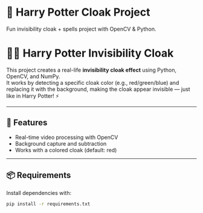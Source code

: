 # 🧙 Harry Potter Cloak Project
Fun invisibility cloak + spells project with OpenCV & Python.

# 🧙‍♂️ Harry Potter Invisibility Cloak

This project creates a real-life **invisibility cloak effect** using Python, OpenCV, and NumPy.  
It works by detecting a specific cloak color (e.g., red/green/blue) and replacing it with the background, making the cloak appear invisible — just like in Harry Potter! ⚡

---

## 🚀 Features
- Real-time video processing with OpenCV
- Background capture and subtraction
- Works with a colored cloak (default: red)

---

## 📦 Requirements
Install dependencies with:

```bash
pip install -r requirements.txt

